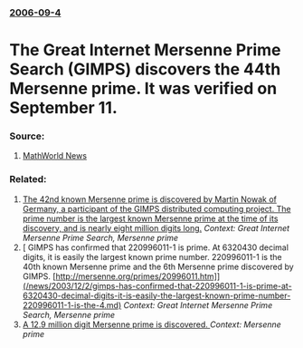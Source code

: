 ### [2006-09-4](/news/2006/09/4/index.md)

#  The Great Internet Mersenne Prime Search (GIMPS) discovers the 44th Mersenne prime. It was verified on September 11. 




### Source:

1. [MathWorld News](http://mathworld.wolfram.com/news/2006-09-04/mersenne-44)

### Related:

1. [ The 42nd known Mersenne prime is discovered by Martin Nowak of Germany, a participant of the GIMPS distributed computing project. The prime number is the largest known Mersenne prime at the time of its discovery, and is nearly eight million digits long.](/news/2005/02/18/the-42nd-known-mersenne-prime-is-discovered-by-martin-nowak-of-germany-a-participant-of-the-gimps-distributed-computing-project-the-prime.md) _Context: Great Internet Mersenne Prime Search, Mersenne prime_
2. [ GIMPS has confirmed that 220996011-1 is prime. At 6320430 decimal digits, it is easily the largest known prime number. 220996011-1 is the 40th known Mersenne prime and the 6th Mersenne prime discovered by GIMPS. [http://mersenne.org/primes/20996011.htm]](/news/2003/12/2/gimps-has-confirmed-that-220996011-1-is-prime-at-6320430-decimal-digits-it-is-easily-the-largest-known-prime-number-220996011-1-is-the-4.md) _Context: Great Internet Mersenne Prime Search, Mersenne prime_
3. [ A 12.9 million digit Mersenne prime is discovered. ](/news/2008/09/27/a-12-9-million-digit-mersenne-prime-is-discovered.md) _Context: Mersenne prime_
